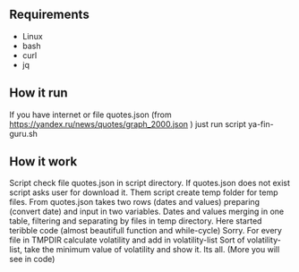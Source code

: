 ## Requirements

* Linux
* bash
* curl
* jq

## How it run
If you have internet or file quotes.json (from https://yandex.ru/news/quotes/graph_2000.json ) just run script ya-fin-guru.sh

## How it work
Script check file quotes.json in script directory.
If quotes.json does not exist script asks user for download it.
Them script create temp folder for temp files.
From quotes.json takes two rows (dates and values) preparing (convert date) and input in two variables.
Dates and values merging in one table, filtering and separating by files in temp directory.
Here started teribble code (almost beautifull function and while-cycle) Sorry.
For every file in TMPDIR calculate volatility and add in volatility-list
Sort of volatility-list, take the minimum value of volatility and show it.
Its all. (More you will see in code)
